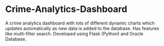 # Crime-Analytics-Dashboard
A crime analytics dashboard with lots of different dynamic charts which updates automatically as new data is added to the database. Has features like multi-filter search. Developed using Flask (Python) and Oracle Database.
